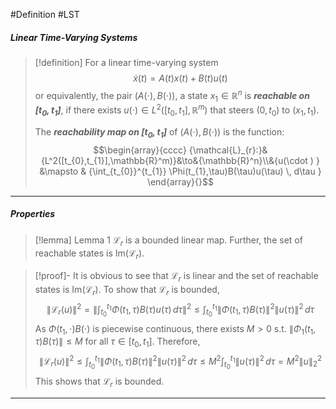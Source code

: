 #Definition #LST 

##### Linear Time-Varying Systems
> [!definition]
> For a linear time-varying system $$\dot{x}(t)=A(t)x(t)+B(t)u(t)$$ or equivalently, the pair $(A(\cdot),B(\cdot))$, a state $x_{1}\in \mathbb{R}^n$ is ***reachable on $[t_{0},t_{1}]$***, if there exists $u(\cdot)\in L^2([t_{0},t_{1}],\mathbb{R}^m)$ that steers $(0,t_{0})$ to $(x_{1},t_{1})$. 
> 
> The ***reachability map on $[t_{0},t_{1}]$*** of $(A(\cdot),B(\cdot))$ is the function: $$\begin{array}{cccc} {\mathcal{L}_{r}:}&{L^2([t_{0},t_{1}],\mathbb{R}^m)}&\to&{\mathbb{R}^n}\\&{u(\cdot ) } &\mapsto & {\int_{t_{0}}^{t_{1}} \Phi(t_{1},\tau)B(\tau)u(\tau) \, d\tau } \end{array}{}$$
---
##### Properties
> [!lemma] Lemma 1
> $\mathcal{L}_{r}$ is a bounded linear map. Further, the set of reachable states is $\text{Im}(\mathcal{L}_{r})$.

> [!proof]-
> It is obvious to see that $\mathcal{L}_{r}$ is linear and the set of reachable states is $\text{Im}(\mathcal{L}_{r})$. To show that $\mathcal{L}_{r}$ is bounded, $$\left\| \mathcal{L}_{r}(u) \right\| ^{2}=\left\| \int_{t_{0}}^{t_{1}} \Phi(t_{1},\tau)B(\tau)u(\tau) \, d\tau  \right\|^{2} \leq \int_{t_{0}}^{t_{1}} \left\| \Phi(t_{1},\tau)B(\tau) \right\| ^{2}\left\| u(\tau) \right\| ^{2} \, d\tau $$As $\Phi(t_{1},\cdot)B(\cdot)$ is piecewise continuous, there exists $M>0$ s.t. $\left\| \Phi_{1}(t_{1},\tau)B(\tau) \right\|\leq M$ for all $\tau\in[t_{0},t_{1}]$. Therefore, $$\left\| \mathcal{L}_{r}(u) \right\| ^{2}\leq \int_{t_{0}}^{t_{1}} \left\| \Phi(t_{1},\tau)B(\tau) \right\| ^{2}\left\| u(\tau) \right\| ^{2} \, d\tau\leq M^{2}\int_{t_{0}}^{t_{1}} \left\| u(\tau) \right\| ^{2} \, d\tau=M^{2}\|u\|^2_{2}   $$This shows that $\mathcal{L}_{r}$ is bounded.
---